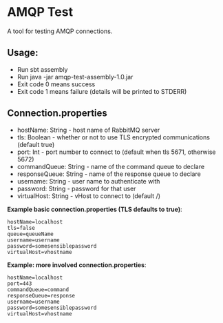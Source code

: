 AMQP Test
=========
A tool for testing AMQP connections.

Usage:
------
* Run sbt assembly
* Run java -jar amqp-test-assembly-1.0.jar
* Exit code 0 means success
* Exit code 1 means failure (details will be printed to STDERR)

Connection.properties
---------------------
* hostName: String - host name of RabbitMQ server
* tls: Boolean - whether or not to use TLS encrypted communications (default true)
* port: Int - port number to connect to (default when tls 5671, otherwise 5672)
* commandQueue: String - name of the command queue to declare
* responseQueue: String - name of the response queue to declare
* username: String - user name to authenticate with
* password: String - password for that user
* virtualHost: String - vHost to connect to (default /)

**Example basic connection.properties (TLS defaults to true)**:

    hostName=localhost
    tls=false
    queue=queueName
    username=username
    password=somesensiblepassword
    virtualHost=vhostname

**Example: more involved connection.properties**:

    hostName=localhost
    port=443
    commandQueue=command
    responseQueue=response
    username=username
    password=somesensiblepassword
    virtualHost=vhostname
